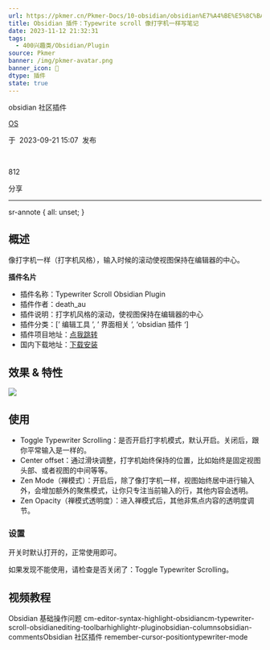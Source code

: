 ```yaml
---
url: https://pkmer.cn/Pkmer-Docs/10-obsidian/obsidian%E7%A4%BE%E5%8C%BA%E6%8F%92%E4%BB%B6/cm-typewriter-scroll-obsidian/
title: Obsidian 插件：Typewrite scroll 像打字机一样写笔记
date: 2023-11-12 21:32:31
tags:
  - 400兴趣类/Obsidian/Plugin
source: Pkmer
banner: /img/pkmer-avatar.png
banner_icon: 🔖
dtype: 插件
state: true
---
```

<div class="menu-toggle"> <SidebarToggle client:idle ></SidebarToggle> </div>

obsidian 社区插件

[OS](https://pkmer.cn/authors/os)

于  2023-09-21 15:07  发布

 

812

分享

* * *

sr-annote { all: unset; }

## 概述

像打字机一样（打字机风格），输入时候的滚动使视图保持在编辑器的中心。

**插件名片**

*   插件名称：Typewriter Scroll Obsidian Plugin
*   插件作者：death_au
*   插件说明：打字机风格的滚动，使视图保持在编辑器的中心
*   插件分类：[’ 编辑工具 ’, ’ 界面相关 ’, ‘obsidian 插件 ‘]
*   插件项目地址：[点我跳转](https://github.com/deathau/cm-typewriter-scroll-obsidian)
*   国内下载地址：[下载安装](https://pkmer.cn/products/plugin/pluginMarket/?cm-typewriter-scroll-obsidian)

## 效果 & 特性

![](https://cdn.pkmer.cn/images/GIF%202023-4-30%209-57-43.gif!pkmer)

## 使用

*   Toggle Typewriter Scrolling：是否开启打字机模式，默认开启。关闭后，跟你平常输入是一样的。
*   Center offset：通过滑块调整，打字机始终保持的位置，比如始终是固定视图头部、或者视图的中间等等。
*   Zen Mode（禅模式）：开启后，除了像打字机一样，视图始终居中进行输入外，会增加额外的聚焦模式，让你只专注当前输入的行，其他内容会透明。
*   Zen Opacity（禅模式透明度）：进入禅模式后，其他非焦点内容的透明度调节。

### 设置

开关时默认打开的，正常使用即可。

如果发现不能使用，请检查是否关闭了：Toggle Typewriter Scrolling。

## 视频教程

Obsidian 基础操作问题 cm-editor-syntax-highlight-obsidiancm-typewriter-scroll-obsidianediting-toolbarhighlightr-pluginobsidian-columnsobsidian-commentsObsidian 社区插件 remember-cursor-positiontypewriter-mode